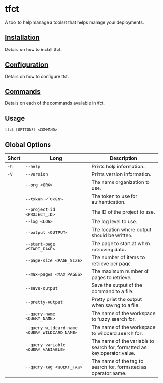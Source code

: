 # tfct

A tool to help manage a toolset that helps manage your deployments.

## [Installation](./installation.md)

Details on how to install tfct.

## [Configuration](./configuration/configuration.md)

Details on how to configure tfct.

## [Commands](./commands/commands.md)

Details on each of the commands available in tfct.

## Usage

```shell
tfct [OPTIONS] <COMMAND>
```

## Global Options

| Short | Long                                          | Description                                                               |
|-------|-----------------------------------------------|---------------------------------------------------------------------------|
| `-h`  | `--help`                                      | Prints help information.                                                  |
| `-V`  | `--version`                                   | Prints version information.                                               |
|       | `--org <ORG>`                                 | The name organization to use.                                             |
|       | `--token <TOKEN>`                             | The token to use for authentication.                                      |
|       | `--project-id <PROJECT_ID>`                   | The ID of the project to use.                                             |
|       | `--log <LOG>`                                 | The log level to use.                                                     |
|       | `--output <OUTPUT>`                           | The location where output should be written.                              |
|       | `--start-page <START_PAGE>`                   | The page to start at when retrieving data.                                |
|       | `--page-size <PAGE_SIZE>`                     | The number of items to retrieve per page.                                 |
|       | `--max-pages <MAX_PAGES>`                     | The maximum number of pages to retrieve.                                  |
|       | `--save-output`                               | Save the output of the command to a file.                                 |
|       | `--pretty-output`                             | Pretty print the output when saving to a file.                            |
|       | `--query-name <QUERY_NAME>`                   | The name of the workspace to fuzzy search for.                            |
|       | `--query-wildcard-name <QUERY_WILDCARD_NAME>` | The name of the workspace to wildcard search for.                         |
|       | `--query-variable <QUERY_VARIABLE>`           | The name of the variable to search for, formatted as key:operator:value.  |
|       | `--query-tag <QUERY_TAG>`                     | The name of the tag to search for, formatted as operator:name.            |
